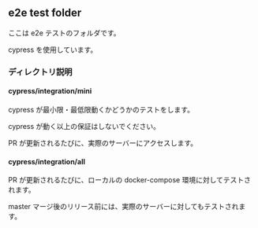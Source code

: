 ## e2e test folder

ここは e2e テストのフォルダです。

cypress を使用しています。

### ディレクトリ説明

#### cypress/integration/mini

cypress が最小限・最低限動くかどうかのテストをします。

cypress が動く以上の保証はしないでください。

PR が更新されるたびに、実際のサーバーにアクセスします。

#### cypress/integration/all

PR が更新されるたびに、ローカルの docker-compose 環境に対してテストされます。

master マージ後のリリース前には、実際のサーバーに対してもテストされます。
